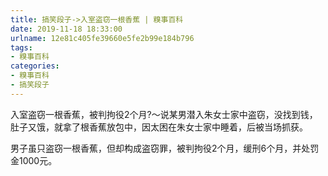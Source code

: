 ```yaml
---
title: 搞笑段子->入室盗窃一根香蕉 | 糗事百科
date: 2019-11-18 18:33:00
urlname: 12e81c405fe39660e5fe2b99e184b796
tags: 
- 糗事百科
categories:
- 糗事百科
- 搞笑段子
---
```

入室盗窃一根香蕉，被判拘役2个月?～说某男潜入朱女士家中盗窃，没找到钱，肚子又饿，就拿了根香蕉放包中，因太困在朱女士家中睡着，后被当场抓获。

男子虽只盗窃一根香蕉，但却构成盗窃罪，被判拘役2个月，缓刑6个月，并处罚金1000元。


